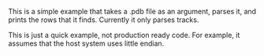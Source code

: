 This is a simple example that takes a .pdb file as an argument, parses it, and prints the rows that it finds.
Currently it only parses tracks.

This is just a quick example, not production ready code. For example, it assumes that the host system uses little endian.
